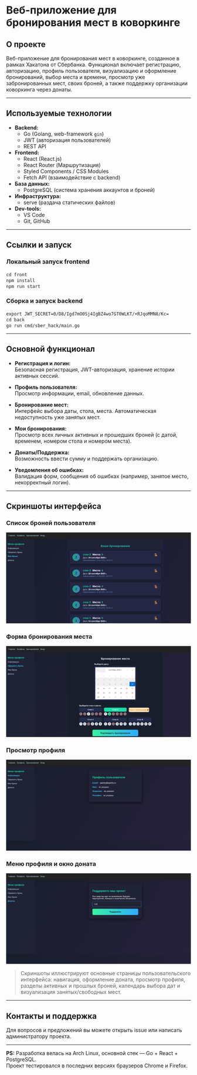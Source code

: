 # Веб-приложение для бронирования мест в коворкинге 

## О проекте

Веб-приложение для бронирования мест в коворкинге, созданное в рамках Хакатона от Сбербанка. Функционал включает регистрацию, авторизацию, профиль пользователя, визуализацию и оформление бронирований, выбор места и времени, просмотр уже забронированных мест, своих броней, а также поддержку организации коворкинга через донаты.

---

## Используемые технологии

- **Backend:**
  - Go (Golang, web-framework `gin`)
  - JWT (авторизация пользователей)
  - REST API
- **Frontend:**
  - React (React.js)
  - React Router (Маршрутизация)
  - Styled Components / CSS Modules 
  - Fetch API (взаимодействие с backend)  
- **База данных:**
  - PostgreSQL (система хранения аккаунтов и броней)
- **Инфраструктура:**
  - serve (раздача статических файлов)
- **Dev-tools:**
  - VS Code
  - Git, GitHub

---

## Ссылки и запуск

### Локальный запуск frontend
```
cd front
npm install
npm run start
```

### Сборка и запуск backend
```
export JWT_SECRET=0/D8/Igd7mO0Sj4IgBZ4wo7GT0WLKT/+RJqoMMN8/Kc=
cd back
go run cmd/sber_hack/main.go
```
---

## Основной функционал

- **Регистрация и логин:**  
  Безопасная регистрация, JWT-авторизация, хранение истории активных сессий.

- **Профиль пользователя:**  
  Просмотр информации, email, обновление данных.

- **Бронирование мест:**  
  Интерфейс выбора даты, стола, места. Автоматическая недоступность уже занятых мест.

- **Мои бронирования:**  
  Просмотр всех личных активных и прошедших броней (с датой, временем, номером стола и номером места).

- **Донаты/Поддержка:**  
  Возможность ввести сумму и поддержать организацию.

- **Уведомления об ошибках:**  
  Валидация форм, сообщения об ошибках (например, занятое место, некорректный логин).

---

## Cкриншоты интерфейса

### Список броней пользователя

![Мои брони](bookings-list-2025-09-14-213517.jpg)

### Форма бронирования места

![Бронирование места](booking-calendar-2025-09-14-213523.jpg)

### Просмотр профиля

![Профиль](profile-info-2025-09-14-213533.jpg)

### Меню профиля и окно доната

![Донаты](donate-2025-09-14-21-35-33.png)

> Скриншоты иллюстрируют основные страницы пользовательского интерфейса: навигация, оформление доната, просмотр профиля, разделы активных и прошлых броней, календарь выбора дат и визуализация занятых/свободных мест.

---

## Контакты и поддержка

Для вопросов и предложений вы можете открыть issue или написать администратору проекта.

---

**PS:** Разработка велась на Arch Linux, основной стек — Go + React + PostgreSQL.  
Проект тестировался в последних версиях браузеров Chrome и Firefox.
